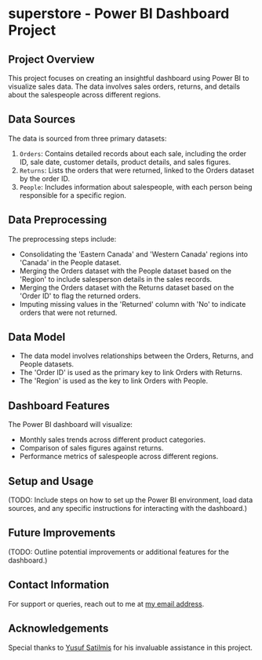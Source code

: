 # superstore - Power BI Dashboard Project

## Project Overview
This project focuses on creating an insightful dashboard using Power BI to visualize sales data. The data involves sales orders, returns, and details about the salespeople across different regions.

## Data Sources
The data is sourced from three primary datasets:
1. `Orders`: Contains detailed records about each sale, including the order ID, sale date, customer details, product details, and sales figures.
2. `Returns`: Lists the orders that were returned, linked to the Orders dataset by the order ID.
3. `People`: Includes information about salespeople, with each person being responsible for a specific region.

## Data Preprocessing
The preprocessing steps include:
- Consolidating the 'Eastern Canada' and 'Western Canada' regions into 'Canada' in the People dataset.
- Merging the Orders dataset with the People dataset based on the 'Region' to include salesperson details in the sales records.
- Merging the Orders dataset with the Returns dataset based on the 'Order ID' to flag the returned orders.
- Imputing missing values in the 'Returned' column with 'No' to indicate orders that were not returned.

## Data Model
- The data model involves relationships between the Orders, Returns, and People datasets.
- The 'Order ID' is used as the primary key to link Orders with Returns.
- The 'Region' is used as the key to link Orders with People.

## Dashboard Features
The Power BI dashboard will visualize:
- Monthly sales trends across different product categories.
- Comparison of sales figures against returns.
- Performance metrics of salespeople across different regions.

## Setup and Usage
(TODO: Include steps on how to set up the Power BI environment, load data sources, and any specific instructions for interacting with the dashboard.)

## Future Improvements
(TODO: Outline potential improvements or additional features for the dashboard.)

## Contact Information
For support or queries, reach out to me at [my email address](mailto:albertevieites@gmail.com).

## Acknowledgements
Special thanks to [Yusuf Satilmis](https://github.com/yusufsjustit) for his invaluable assistance in this project.

